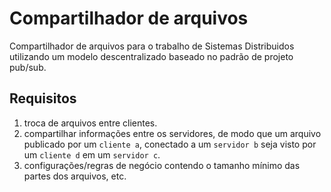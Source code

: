 Compartilhador de arquivos
===

Compartilhador de arquivos para o trabalho de Sistemas Distribuidos utilizando um modelo descentralizado baseado no padrão de projeto pub/sub.

Requisitos
---

1. troca de arquivos entre clientes.
2. compartilhar informações entre os servidores, de modo que um arquivo publicado por um `cliente a`, conectado a um `servidor b` seja visto por um `cliente d` em um `servidor c`.
3. configurações/regras de negócio contendo o tamanho mínimo das partes dos arquivos, etc.